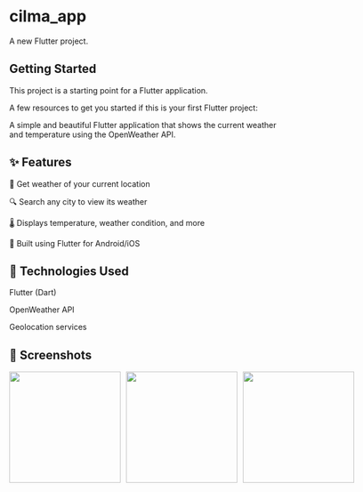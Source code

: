 # cilma_app

A new Flutter project.

## Getting Started

This project is a starting point for a Flutter application.

A few resources to get you started if this is your first Flutter project:

A simple and beautiful Flutter application that shows the current weather and temperature using the OpenWeather API.

##  **✨ Features**
  
📍 Get weather of your current location

🔍 Search any city to view its weather

🌡️ Displays temperature, weather condition, and more

📱 Built using Flutter for Android/iOS

## **🔧 Technologies Used**
Flutter (Dart)

OpenWeather API

Geolocation services

## 📸 Screenshots

<div style="display: flex; gap: 10px;">
  <img src="https://github.com/user-attachments/assets/70c50cdd-8afe-4680-8e87-e9fdb6a89128" width="200">
  <img src="https://github.com/user-attachments/assets/f1862b7e-c7b7-4cea-9222-6b0b85140897" width="200">
  <img src="https://github.com/user-attachments/assets/5392a7f6-ccbd-43eb-98e3-72d149d3358c" width="200">
</div>
